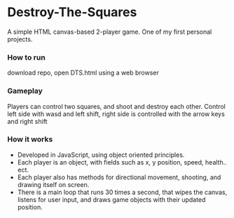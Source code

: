 # Destroy-The-Squares
A simple HTML canvas-based 2-player game. One of my first personal projects.

### How to run
download repo, open DTS.html using a web browser

### Gameplay
Players can control two squares, and shoot and destroy each other. Control left side with wasd and left shift, 
right side is controlled with the arrow keys and right shift

### How it works
- Developed in JavaScript, using object oriented principles.
- Each player is an object, with fields such as x, y position, speed, health.. ect. 
- Each player also has methods for directional movement, shooting, and drawing itself on screen.
- There is a main loop that runs 30 times a second, that wipes the canvas, listens for user input, and draws game objects with their updated position.   



